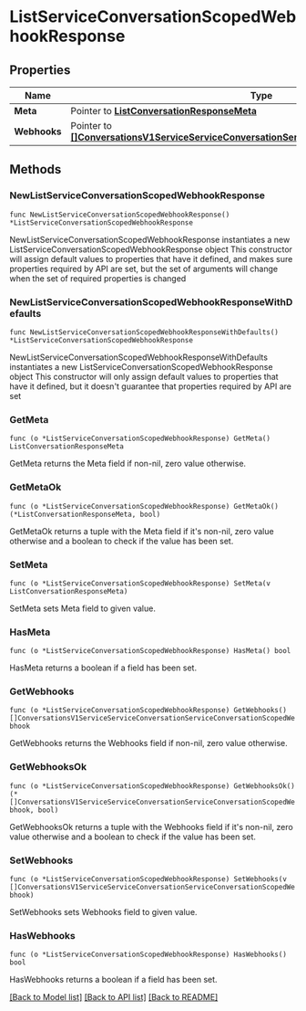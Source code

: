 # ListServiceConversationScopedWebhookResponse

## Properties

Name | Type | Description | Notes
------------ | ------------- | ------------- | -------------
**Meta** | Pointer to [**ListConversationResponseMeta**](ListConversationResponse_meta.md) |  | [optional] 
**Webhooks** | Pointer to [**[]ConversationsV1ServiceServiceConversationServiceConversationScopedWebhook**](ConversationsV1ServiceServiceConversationServiceConversationScopedWebhook.md) |  | [optional] 

## Methods

### NewListServiceConversationScopedWebhookResponse

`func NewListServiceConversationScopedWebhookResponse() *ListServiceConversationScopedWebhookResponse`

NewListServiceConversationScopedWebhookResponse instantiates a new ListServiceConversationScopedWebhookResponse object
This constructor will assign default values to properties that have it defined,
and makes sure properties required by API are set, but the set of arguments
will change when the set of required properties is changed

### NewListServiceConversationScopedWebhookResponseWithDefaults

`func NewListServiceConversationScopedWebhookResponseWithDefaults() *ListServiceConversationScopedWebhookResponse`

NewListServiceConversationScopedWebhookResponseWithDefaults instantiates a new ListServiceConversationScopedWebhookResponse object
This constructor will only assign default values to properties that have it defined,
but it doesn't guarantee that properties required by API are set

### GetMeta

`func (o *ListServiceConversationScopedWebhookResponse) GetMeta() ListConversationResponseMeta`

GetMeta returns the Meta field if non-nil, zero value otherwise.

### GetMetaOk

`func (o *ListServiceConversationScopedWebhookResponse) GetMetaOk() (*ListConversationResponseMeta, bool)`

GetMetaOk returns a tuple with the Meta field if it's non-nil, zero value otherwise
and a boolean to check if the value has been set.

### SetMeta

`func (o *ListServiceConversationScopedWebhookResponse) SetMeta(v ListConversationResponseMeta)`

SetMeta sets Meta field to given value.

### HasMeta

`func (o *ListServiceConversationScopedWebhookResponse) HasMeta() bool`

HasMeta returns a boolean if a field has been set.

### GetWebhooks

`func (o *ListServiceConversationScopedWebhookResponse) GetWebhooks() []ConversationsV1ServiceServiceConversationServiceConversationScopedWebhook`

GetWebhooks returns the Webhooks field if non-nil, zero value otherwise.

### GetWebhooksOk

`func (o *ListServiceConversationScopedWebhookResponse) GetWebhooksOk() (*[]ConversationsV1ServiceServiceConversationServiceConversationScopedWebhook, bool)`

GetWebhooksOk returns a tuple with the Webhooks field if it's non-nil, zero value otherwise
and a boolean to check if the value has been set.

### SetWebhooks

`func (o *ListServiceConversationScopedWebhookResponse) SetWebhooks(v []ConversationsV1ServiceServiceConversationServiceConversationScopedWebhook)`

SetWebhooks sets Webhooks field to given value.

### HasWebhooks

`func (o *ListServiceConversationScopedWebhookResponse) HasWebhooks() bool`

HasWebhooks returns a boolean if a field has been set.


[[Back to Model list]](../README.md#documentation-for-models) [[Back to API list]](../README.md#documentation-for-api-endpoints) [[Back to README]](../README.md)


